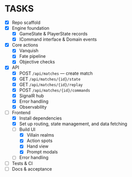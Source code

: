 # TASKS

- [x] Repo scaffold
- [x] Engine foundation
  - [x] GameState & PlayerState records
  - [x] ICommand interface & Domain events
- [x] Core actions
  - [x] Vanquish
  - [x] Fate pipeline
  - [x] Objective checks
- [x] API
  - [x] POST `/api/matches` — create match
  - [x] GET `/api/matches/{id}/state`
  - [x] GET `/api/matches/{id}/replay`
  - [x] POST `/api/matches/{id}/commands`
  - [x] SignalR hub
  - [x] Error handling
  - [x] Observability
- [ ] Frontend
  - [x] Install dependencies
  - [x] Set up routing, state management, and data fetching
  - [ ] Build UI
    - [x] Villain realms
    - [x] Action spots
    - [x] Hand view
    - [x] Prompt modals
  - [ ] Error handling
- [ ] Tests & CI
- [ ] Docs & acceptance
